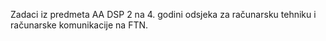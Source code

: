 Zadaci iz predmeta AA DSP 2 na 4. godini odsjeka za računarsku tehniku i računarske komunikacije na FTN.
